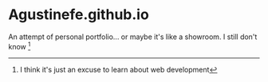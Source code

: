 # Agustinefe.github.io
An attempt of personal portfolio... or maybe it's like a showroom. I still don't know [^1]

[^1]: I think it's just an excuse to learn about web development
